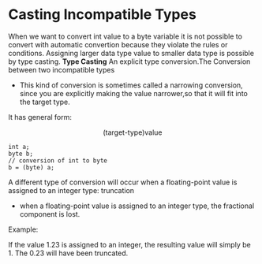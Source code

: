 # Casting Incompatible Types

When we want to convert int value to a byte variable it is not possible to convert with automatic convertion because they violate the rules or conditions. Assigning larger data type value to smaller data type is possible by type casting.
**Type Casting**
An explicit type conversion.The Conversion between two incompatible types

* This kind of conversion is sometimes called a narrowing conversion, since you are explicitly making the value narrower,so that it will fit into the target type.

It has general form:
<center>(target-type)value</center>

```
int a;
byte b;
// conversion of int to byte
b = (byte) a;
```

A different type of conversion will occur when a floating-point value is assigned to an integer type: truncation

* when a floating-point value is assigned to an integer type, the fractional component is lost.

Example:

If the value 1.23 is assigned to an integer, the resulting value will simply be 1.
The 0.23 will have been truncated.
